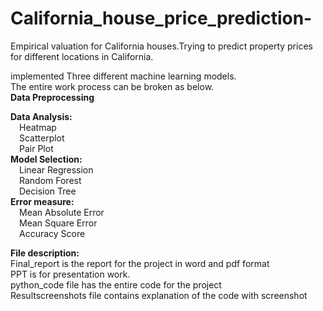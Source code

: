 # California_house_price_prediction-
<p>Empirical valuation for California houses.Trying to predict property prices for different locations in California.</p>
<p>implemented Three different machine learning models. <br>
The entire work process can be broken as below.<br>
<B>Data Preprocessing</B><br>

<B>Data Analysis:</B><br>
&emsp;Heatmap<br>
&emsp;Scatterplot<br>
&emsp;Pair Plot<br>
<B>Model Selection:</B><br>
&emsp;Linear Regression<br>
&emsp;Random Forest<br>
&emsp;Decision Tree<br>
<B>Error measure:</B><br>
&emsp;Mean Absolute Error<br>
&emsp;Mean Square Error<br>
&emsp;Accuracy Score<br>
</p>
<p><B>File description:</B><br>
Final_report is the report for the project in word and pdf format<br>
PPT is for presentation work.<br>
python_code file has the entire code for the project<br>
Resultscreenshots file contains explanation of the code with screenshot</p>
